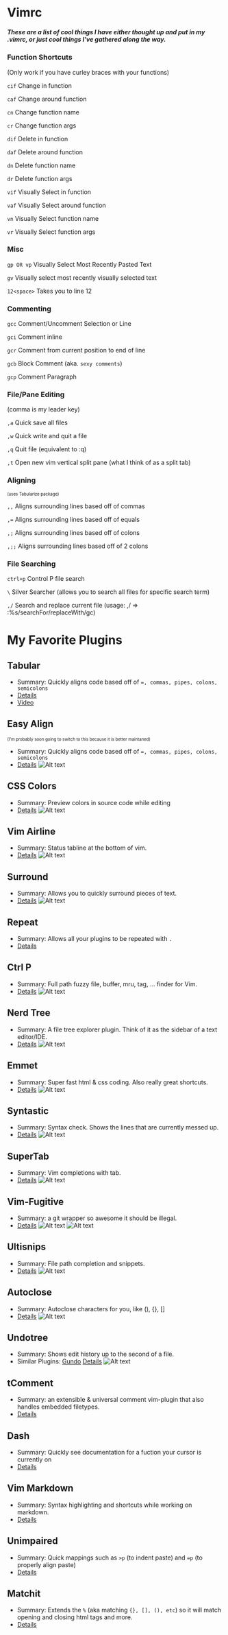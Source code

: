 # Vimrc

##### These are a list of cool things I have either thought up and put in my .vimrc, or just cool things I've gathered along the way.

### Function Shortcuts
(Only work if you have curley braces with your functions)

`cif` Change in function

`caf` Change around function

`cn`  Change function name

`cr`  Change function args

`dif` Delete in function

`daf` Delete around function

`dn`  Delete function name

`dr`  Delete function args

`vif` Visually Select in function

`vaf` Visually Select around function

`vn`  Visually Select function name

`vr`  Visually Select function args

### Misc
`gp OR vp` Visually Select Most Recently Pasted Text

`gv` Visually select most recently visually selected text

`12<space>` Takes you to line 12

### Commenting
`gcc` Comment/Uncomment Selection or Line

`gci` Comment inline

`gcr` Comment from current position to end of line

`gcb` Block Comment (aka. `sexy comments`)

`gcp` Comment Paragraph

### File/Pane Editing
(comma is my leader key)

`,a` Quick save all files

`,w` Quick write and quit a file

`,q` Quit file (equivalent to :q<enter>)

`,t` Open new vim vertical split pane (what I think of as a split tab)

### Aligning
<sub><sup>(uses Tabularize package)</sup></sub>

`,,`  Aligns surrounding lines based off of commas

`,=`  Aligns surrounding lines based off of equals

`,;`  Aligns surrounding lines based off of colons

`,;;` Aligns surrounding lines based off of 2 colons

### File Searching
`ctrl+p` Control P file search

` \ `    Silver Searcher (allows you to search all files for specific search term)

`,/`     Search and replace current file (usage: ,/    =>   :%s/searchFor/replaceWith/gc)



# My Favorite Plugins

## Tabular
- Summary: Quickly aligns code based off of `=, commas, pipes, colons, semicolons`
- [Details](http://vimawesome.com/plugin/tabular)
- [Video](http://vimcasts.org/episodes/aligning-text-with-tabular-vim/)

## Easy Align
<sup><sub>(I'm probably soon going to switch to this because it is better maintaned)</sup></sub>
- Summary: Quickly aligns code based off of `=, commas, pipes, colons, semicolons`
- [Details](http://vimawesome.com/plugin/vim-easy-align)
![Alt text](../assets/vim-easy-align.gif)

## CSS Colors
- Summary: Preview colors in source code while editing
- [Details](http://vimawesome.com/plugin/vim-css-color-the-story-of-us)
![Alt text](../assets/css-colors.png)

## Vim Airline
- Summary: Status tabline at the bottom of vim.
- [Details](http://vimawesome.com/plugin/vim-airline-sad-beautiful-tragic)
![Alt text](../assets/vim-airline.gif)

## Surround
- Summary: Allows you to quickly surround pieces of text.
- [Details](http://vimawesome.com/plugin/surround-vim)
![Alt text](../assets/surround.gif)

## Repeat
- Summary: Allows all your plugins to be repeated with `.`
- [Details](http://vimawesome.com/plugin/repeat-vim)

## Ctrl P
- Summary: Full path fuzzy file, buffer, mru, tag, ... finder for Vim.
- [Details](http://vimawesome.com/plugin/ctrlp-vim-state-of-grace)
![Alt text](../assets/ctrlp.gif)

## Nerd Tree
- Summary: A file tree explorer plugin. Think of it as the sidebar of a text editor/IDE.
- [Details](http://vimawesome.com/plugin/the-nerd-tree)
![Alt text](../assets/nerd-tree.gif)

## Emmet
- Summary: Super fast html & css coding. Also really great shortcuts.
- [Details](http://vimawesome.com/plugin/emmet-vim)
![Alt text](../assets/emmet-vim.gif)

## Syntastic
- Summary: Syntax check.  Shows the lines that are currently messed up.
- [Details](http://vimawesome.com/plugin/syntastic)
![Alt text](../assets/syntastic.gif)

## SuperTab
- Summary: Vim completions with tab.
- [Details](http://vimawesome.com/plugin/supertab)
![Alt text](../assets/supertab.gif)

## Vim-Fugitive
- Summary: a git wrapper so awesome it should be illegal.
- [Details](http://vimawesome.com/plugin/vim-fugitive)
![Alt text](../assets/fugitive-gblame.gif)
![Alt text](../assets/fugitive-gstatus.gif)

## Ultisnips
- Summary: File path completion and snippets.
- [Details](http://vimawesome.com/plugin/ultisnips-forever-and-always)
![Alt text](../assets/ultisnips.gif)

## Autoclose
- Summary: Autoclose characters for you, like (), {}, []
- [Details](http://vimawesome.com/plugin/vim-autoclose-sparks-fly)
![Alt text](../assets/autoclose.gif)

## Undotree
- Summary: Shows edit history up to the second of a file.
- Similar Plugins: [Gundo](http://vimawesome.com/plugin/gundo)
[Details](http://vimawesome.com/plugin/undotree-vim)
![Alt text](../assets/undotree.gif)

## tComment
- Summary: an extensible & universal comment vim-plugin that also handles embedded filetypes.
- [Details](http://vimawesome.com/plugin/tcomment)

## Dash
- Summary: Quickly see documentation for a fuction your cursor is currently on
- [Details](http://vimawesome.com/plugin/dash-vim)

## Vim Markdown
- Summary: Syntax highlighting and shortcuts while working on markdown.
- [Details](http://vimawesome.com/plugin/markdown-syntax)

## Unimpaired
- Summary: Quick mappings such as `>p` (to indent paste) and `=p` (to properly align paste)
- [Details](http://vimawesome.com/plugin/unimpaired-vim)

## Matchit
- Summary: Extends the `%` (aka matching `{}, [], (), etc`) so it will match opening and closing html tags and more.
- [Details](http://vimawesome.com/plugin/matchit-zip)


